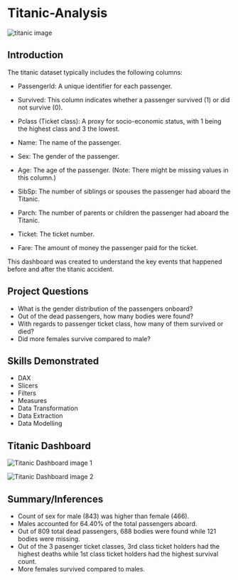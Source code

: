 # Titanic-Analysis
![titanic image](https://github.com/MsteeDataAnalysis/Titanic-Analysis/assets/166234578/5e7b16a0-ade7-4957-8645-7667b5d10f6f)
## Introduction

The titanic dataset typically includes the following columns:

- PassengerId: A unique identifier for each passenger.

- Survived: This column indicates whether a passenger survived (1) or did not survive (0).

- Pclass (Ticket class): A proxy for socio-economic status, with 1 being the highest class and 3 the lowest.

- Name: The name of the passenger.

- Sex: The gender of the passenger.

- Age: The age of the passenger. (Note: There might be missing values in this column.)

- SibSp: The number of siblings or spouses the passenger had aboard the Titanic.

- Parch: The number of parents or children the passenger had aboard the Titanic.

- Ticket: The ticket number.

- Fare: The amount of money the passenger paid for the ticket.

This dashboard was created to understand the key events that happened before and after the titanic accident.
## Project Questions

- What is the gender distribution of the passengers onboard?
- Out of the dead passengers, how many bodies were found?
- With regards to passenger ticket class, how many of them survived or died?
- Did more females survive compared to male?
## Skills Demonstrated
- DAX
- Slicers
- Filters
- Measures
- Data Transformation
- Data Extraction
- Data Modelling

## Titanic Dashboard
![Titanic Dashboard image 1](https://github.com/MsteeDataAnalysis/Titanic-Analysis/assets/166234578/cefff332-cbe7-428e-a95c-cb4fdcb791c1)

![Titanic Dashboard image 2](https://github.com/MsteeDataAnalysis/Titanic-Analysis/assets/166234578/239e9e4e-ccca-4e61-b321-dfc019fbf9c3)

## Summary/Inferences
- ﻿Count of sex for male (843) was higher than female (466).
- Males accounted for 64.40% of the total passengers aboard.
- Out of 809 total dead passengers, 688 bodies were found while 121 bodies were missing.
- Out of the 3 pasenger ticket classes, 3rd class ticket holders had the highest deaths while 1st class ticket holders had the highest survival count.
- More females survived compared to males.


